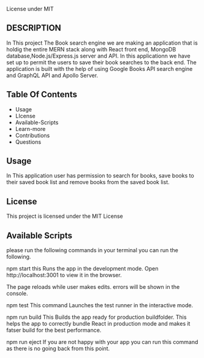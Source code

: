 License under MIT 

## DESCRIPTION
In This project The Book search engine we are making an  application that is holdig the entire MERN stack along with React front end, MongoDB database,Node.js/Express.js server and API. In this applicationn we have set up to permit the users to save their book searches to the back end. The application is built with the help of using Google Books API search engine and GraphQL API and Apollo Server.

## Table Of Contents 
* Usage
* LIcense
* Available-Scripts
* Learn-more
* Contributions
* Questions


## Usage
In This  application user has permission to search for  books, save books to their saved book list and remove books from the saved book list.

## License
This project is licensed under the MIT License

## Available Scripts

please run the following commands 
in your terminal you can run the following.


npm start
this Runs the app in the development mode.
Open http://localhost:3001 to view it in the browser.

The page reloads while user makes edits.
errors will be shown in the console.

npm test
This command Launches the test runner in the interactive mode.

npm run build
This Builds the app ready for  production buildfolder.
This helps the app to correctly bundle React in production mode and makes it fatser build for the best performance.

npm run eject 
If you are not happy with your app you can run this command as there is no going back from this point.
